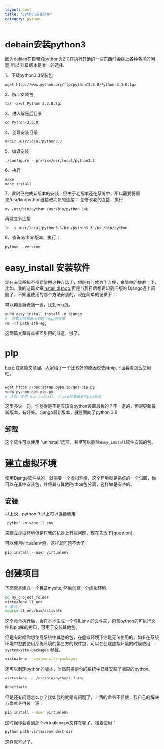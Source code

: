 ```yaml
---
layout: post
title: "python安装软件"
category: python
---
```


# debain安装python3

因为debian在自带的python为2.7,在执行其他的一些东西时会碰上各种各样的问题,所以,升级版本是唯一的选择.

1、下载python3.3安装包

	wget http://www.python.org/ftp/python/3.3.0/Python-3.3.0.tgz

2、解压安装包

	tar -zxvf Python-3.3.0.tgz

3、进入解压后目录

	cd Python-3.3.0

4、创建安装目录

	mkdir /usr/local/python3.3

5、编译安装

	./configure --prefix=/usr/local/python3.3

6、执行

	make
	make install

7、此时已完成新版本的安装，但由于老版本还在系统中，所以需要将原来/usr/bin/python链接改为新的连接：
先修改老的连接，执行

	mv /usr/bin/python /usr/bin/python_bak

再建立新连接

	ln -s /usr/local/python3.3/bin/python3.3 /usr/bin/python

8、查询python版本，执行：

	python --version

# easy_install 安装软件
现在主流系统不推荐使用这种方法了，但是有时候为了方便，会简单的使用一下，比如，我的这篇文章[install django](http://www.aftermath.cn/django_1.html),但是当我日后想要卸载旧版的 Django遇上问题了，不知道使用的哪个方法安装的，现在简单的记录下：

可以再重新安装一遍，找到egg包。

```python
sudo easy_install install -m django
#  在输出的界面上有这个egg的位置
rm -rf path-sth-egg
```
这两篇文章有点相互引用的味道，够了。

# pip

[here](https://stackoverflow.com/questions/1231688/how-do-i-remove-packages-installed-with-pythons-easy-install),在这篇文章里，人家给了一个比较好的原因说使用pip,下面看看怎么使用吧。

```python

wget https://bootstrap.pypa.io/get-pip.py
sudo python get-pip.py
# 注意，使用 pip install -U pip检查最新的pip版本
```
这里多说一句，你觉得是不是应该将python设置最新的？不一定的，但是更新最新版本，有好处。django最新版本，就是面向了python 3.6

## 卸载
这个软件可以使用 "uninstall"选项，甚至可以删除`easy_install`软件安装的包。


# 建立虚拟环境
使用Django软件啥的，就需要一个虚拟环境，这个环境就是系统的一个位置，你可以在其中安装包，并将其与其他Python包分离，这样做是有益的。

## 安装

书上说，python 3 以上可以直接使用

	 python -m venv ll_env

来建立虚拟环境但是在我的机器上有些问题，现在先放下[question].

可以使用virtualenv包，这样就问题不大了。

```python
pip install --user virtualenv
```

# 创建项目
下面就是建立一个目录mysite, 然后创建一个虚拟环境.

```bash
cd my_project_folder
virtualenv ll_env
# 激活
source ll_env/bin/activate
```
这个命令执行后，会在本地生成一个与ll_env 的文件夹，包含python的可执行文件和pip库的拷贝，可用于安装其他包。

但是有时候你想使用系统中其他的包，在虚拟环境下你是无法使用的。如果在系统环境中想要使用系统环境的第三方的软件包，可以在创建虚拟环境的时候使用　``-system-site-packages`` 参数。
```bash
virtualenv --system-site-packages
```

还可以制定python的版本，当然前提是你的系统中已经安装了相应的python。
```bash
virtualenv -p /usr/bin/python2.7 env
```

```bash
deactivate
```

但是还有问题怎么办？比如我的就是有问题了，上面的命令不好使，我自己的解决方案就是再装一遍：

```bash
pip install --user virtualenv
```
这时候你会看到那个virtualenv.py文件在哪了，接着使用：

```bash
python path-virtualenv dest-dir
```

这样就可以了。
